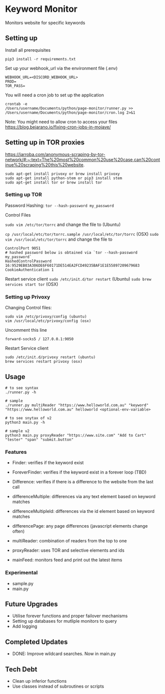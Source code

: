 # Keyword Monitor
Monitors website for specific keywords

## Setting up
Install all prerequisites
```
pip3 install -r requirements.txt
```

Set up your webhook_url via the environment file (.env)
```
WEBHOOK_URL=<DISCORD_WEBHOOK_URL>
PROD=
TOR_PASS=
```

You will need a cron job to set up the application
```
crontab -e
/Users/username/Documents/python/page-monitor/runner.py >> /Users/username/Documents/python/page-monitor/cron.log 2>&1
```
Note: You might need to allow cron to access your files
https://blog.bejarano.io/fixing-cron-jobs-in-mojave/

## Setting up in TOR proxies
https://jarroba.com/anonymous-scraping-by-tor-network/#:~:text=The%20most%20common%20use%20case,can%20continue%20scraping%20this%20website.

```
sudo apt-get install privoxy or brew install privoxy
sudo apt-get install python-stem or pip3 install stem
sudo apt-get install tor or brew install tor
```

### Setting up TOR

Password Hashing:
`tor --hash-password my_password`

Control Files

`sudo vim /etc/tor/torrc` and change the file to (Ubuntu)

`cp /usr/local/etc/tor/torrc.sample /usr/local/etc/tor/torrc` (OSX)
`sudo vim /usr/local/etc/tor/torrc` and change the file to

```
ControlPort 9051
# hashed password below is obtained via `tor --hash-password my_password`
HashedControlPassword 16:9529EB03A306DE6F60171DE514EA2FCD49235BAF1E1E55897209679683
CookieAuthentication 1
```

Restart service client
`sudo /etc/init.d/tor restart` (Ubuntu)
`sudo brew services start tor` (OSX)

### Setting up Privoxy
Changing Control files:
```
sudo vim /etc/privoxy/config (ubuntu)
vim /usr/local/etc/privoxy/config (osx)
```
Uncomment this line
```
forward-socks5 / 127.0.0.1:9050
```

Restart Service client
```
sudo /etc/init.d/privoxy restart (ubuntu)
brew services restart privoxy (osx)
```


## Usage
```
# to see syntax
./runner.py -h

# sample
./runner.py multiReader "https://www.helloworld.com.au" "keyword" "https://www.helloworld.com.au" helloworld <optional-env-variable>

# to see snytax of v2
python3 main.py -h

# sample v2
python3 main.py proxyReader "https://www.site.com" "Add to Cart" "tester" "span" "submit.button"
```

### Features
- Finder: verifies if the keyword exist
- ForeverFinder: verifies if the keyword exist in a forever loop (TBD)
- Difference: verifies if there is a difference to the website from the last call 
- differenceMultiple: differences via any text element based on keyword matches 
- differenceMultipleId: differences via the id element based on keyword matches 
- differencePage: any page differences (javascript elements change often)
- multiReader: combination of readers from the top to one
- proxyReader: uses TOR and selective elements and ids

- mainFeed: monitors feed and print out the latest items

### Experimental
- sample.py
- main.py

## Future Upgrades
- Utilise forever functions and proper failover mechanisms
- Setting up databases for mutliple monitors to query
- Add logging

## Completed Updates
- DONE: Improve wildcard searches. Now in main.py

## Tech Debt
- Clean up inferior functions
- Use classes instead of subroutines or scripts
